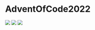 # AdventOfCode2022

![](https://img.shields.io/badge/day%20📅-23-blue) 
![](https://img.shields.io/badge/stars%20⭐-2-yellow)
![](https://img.shields.io/badge/days%20completed-1-red)
